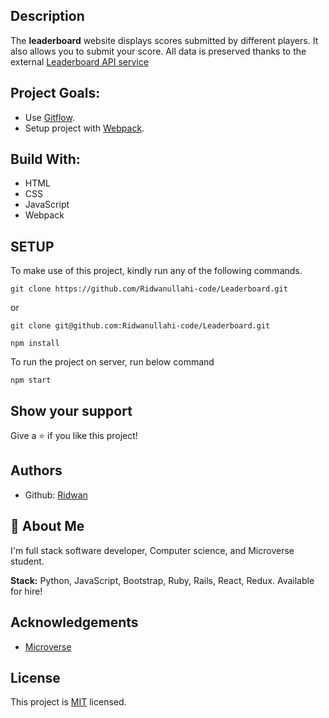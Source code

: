 ## **Description**
The **leaderboard** website displays scores submitted by different players. It also allows you to submit your score. All data is preserved thanks to the external [Leaderboard API service](https://www.notion.so/microverse/Leaderboard-API-service-24c0c3c116974ac49488d4eb0267ade3)

## **Project Goals:**
- Use [Gitflow](https://github.com/microverseinc/curriculum-transversal-skills/blob/main/git-github/gitflow.md).
- Setup project with [Webpack](https://github.com/microverseinc/curriculum-javascript/blob/main/todo-list/lessons/webpack_v1_1.md).



## **Build With:**
- HTML
- CSS
- JavaScript
- Webpack

## **SETUP**
To make use of this project, kindly run any of the following commands.

```
git clone https://github.com/Ridwanullahi-code/Leaderboard.git
```
or 

```
git clone git@github.com:Ridwanullahi-code/Leaderboard.git
```
```
npm install 
```
To run the project on server, run below command 
```
npm start
```
## **Show your support**

Give a ⭐️ if you like this project!

## **Authors**

- Github: [Ridwan](https://github.com/Ridwanullahi-code)


## 🚀 **About Me**
I'm full stack software developer, Computer science, and Microverse student.

**Stack:** Python, JavaScript, Bootstrap, Ruby, Rails, React, Redux. Available for hire!


## **Acknowledgements**
 - [Microverse](https://www.microverse.org/)

## **License**

This project is [MIT](https://choosealicense.com/licenses/mit/) licensed.
